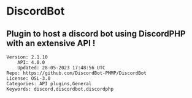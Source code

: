 # DiscordBot
## Plugin to host a discord bot using DiscordPHP with an extensive API !
```properties
Version: 2.1.10
    API: 4.0.0
    Updated: 28-05-2023 17:48:56 UTC
Repo: https://github.com/DiscordBot-PMMP/DiscordBot
License: OSL-3.0
Categories: API plugins,General
Keywords: discord,discordbot,discordphp
```